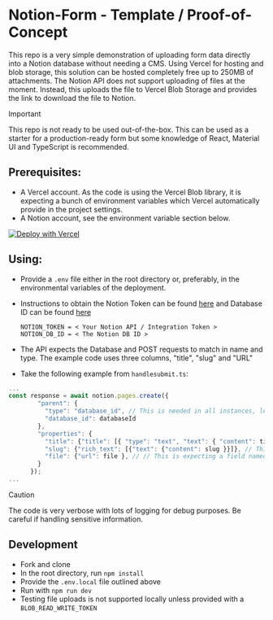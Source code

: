 # Notion-Form - Template / Proof-of-Concept

This repo is a very simple demonstration of uploading form data directly into a Notion database without needing a CMS. Using Vercel for hosting and blob storage, this solution can be hosted completely free up to 250MB of attachments. 
The Notion API does not support uploading of files at the moment. Instead, this uploads the file to Vercel Blob Storage and provides the link to download the file to Notion. 

> [!IMPORTANT]
> This repo is not ready to be used out-of-the-box. This can be used as a starter for a production-ready form but some knowledge of React, Material UI and TypeScript is recommended.

## Prerequisites:

* A Vercel account. As the code is using the Vercel Blob library, it is expecting a bunch of environment variables which Vercel automatically provide in the project settings.
* A Notion account, see the environment variable section below.

[![Deploy with Vercel](https://vercel.com/button)](https://vercel.com/new/clone?repository-url=https%3A%2F%2Fgithub.com%2Fdeclan-wade%2Fnotion-form%2F)

## Using:

* Provide a `.env` file either in the root directory or, preferably, in the environmental variables of the deployment.
* Instructions to obtain the Notion Token can be found [here](https://developers.notion.com/docs/create-a-notion-integration#create-your-integration-in-notion) and Database ID can be found [here](https://notiondemy.com/notion-database-id/)

  ```
  NOTION_TOKEN = < Your Notion API / Integration Token >
  NOTION_DB_ID = < The Notion DB ID >
  ```
  
* The API expects the Database and POST requests to match in name and type. The example code uses three columns, "title", "slug" and "URL"
* Take the following example from `handlesubmit.ts`:
```typescript
...
const response = await notion.pages.create({
        "parent": {
          "type": "database_id", // This is needed in all instances, leave this as it is.
          "database_id": databaseId
        },
        "properties": {
          "title": {"title": [{ "type": "text", "text": { "content": title } }]}, // A title object seems to be needed in all instances and is generally the first column in the database.
          "slug": {"rich_text": [{"text": {"content": slug }}]}, // This is expecting a field named "slug" in Notion, which is of the type "rich text".
          "file": {"url": file }, // // This is expecting a field named "file" in Notion, which is of the type "url".
        }
      });
...
```
> [!CAUTION]
> The code is very verbose with lots of logging for debug purposes. Be careful if handling sensitive information. 

## Development

* Fork and clone
* In the root directory, run `npm install`
* Provide the `.env.local` file outlined above
* Run with `npm run dev`
* Testing file uploads is not supported locally unless provided with a `BLOB_READ_WRITE_TOKEN`
